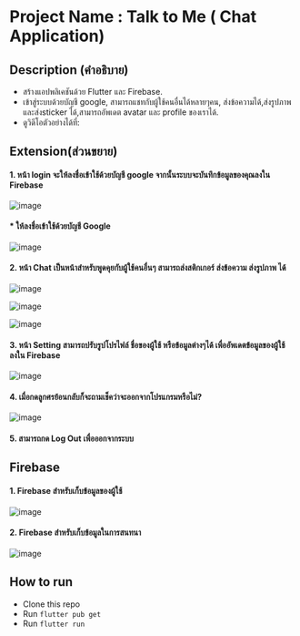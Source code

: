 # Project Name : Talk to Me ( Chat Application) 

## Description (คำอธิบาย)
* สร้างแอปพลิเคชันด้วย Flutter และ Firebase.
* เข้าสู่ระบบด้วยบัญชี google, สามารถแชทกับผู้ใช้คนอื่นได้หลายๆคน,
  ส่งข้อความได้,ส่งรูปภาพและส่งsticker ได้,สามารถอัพเดต avatar และ profile ของเราได้.
* ดูวิดีโอตัวอย่างได้ที่: 

## Extension(ส่วนขยาย)
#### 1. หน้า login จะให้ลงชื่อเข้าใช้ด้วยบัญชี google จากนั้นระบบจะบันทึกข้อมูลของคุณลงใน Firebase

 ![image](https://www.img.in.th/images/d7a1c1c797fdffd08d4474689a9b59b0.png)
 
 
 
 
 
#### * ให้ลงชื่อเข้าใช้ด้วยบัญชี Google



 ![image](https://www.img.in.th/images/484b0820924d8d808ea4497f2c477758.png)
 

#### 2. หน้า Chat เป็นหน้าสำหรับพูดคุยกับผู้ใช้คนอื่นๆ สามารถส่งสติกเกอร์ ส่งข้อความ ส่งรูปภาพ ได้

![image](https://www.img.in.th/images/3d514b14a19d203c0c857f6a939354f7.png)



![image](https://www.img.in.th/images/4b04341c76274cbfa96afdd0875daeb7.png)



![image](https://www.img.in.th/images/cb325b8100ff8f4e5babac545f9eedb8.png)


#### 3. หน้า Setting สามารถปรับรูปโปรไฟล์ ชื่อของผู้ใช้ หรือข้อมูลต่างๆได้ เพื่ออัพเดตข้อมูลของผู้ใช้ ลงใน Firebase

 ![image](https://www.img.in.th/images/75686f5f096e64707d4b2978fc1a4a37.png)

 
#### 4. เมื่อกดลูกศรย้อนกลับก็จะถามเช็คว่าจะออกจากโปรแกรมหรือไม่?

 ![image](https://www.img.in.th/images/0537ffd75a78a24ec64446d4c8a67dd1.png)
 
#### 5. สามารถกด Log Out เพื่อออกจากระบบ

## Firebase 
 #### 1. Firebase สำหรับเก็บข้อมูลของผู้ใช้
 
![image](https://www.img.in.th/images/ef97c3f7c5dec37b889cff4e3f454549.jpg)


#### 2. Firebase สำหรับเก็บข้อมูลในการสนทนา

![image](https://www.img.in.th/images/6c3fb0df5c81ac6a7afc803c73f40944.jpg)


## How to run
* Clone this repo
* Run `flutter pub get`
* Run `flutter run` 
